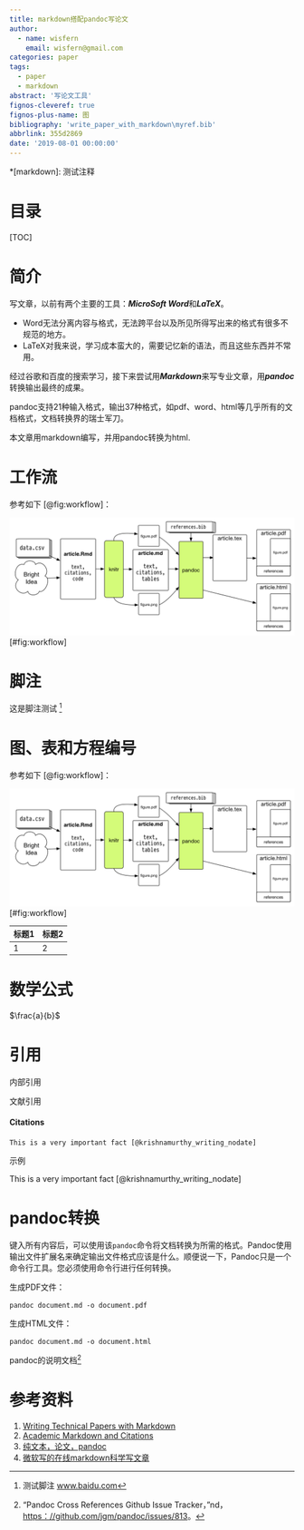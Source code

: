 ```yaml
---
title: markdown搭配pandoc写论文
author:
  - name: wisfern
    email: wisfern@gmail.com
categories: paper
tags:
  - paper
  - markdown
abstract: '写论文工具'
fignos-cleveref: true
fignos-plus-name: 图
bibliography: 'write_paper_with_markdown\myref.bib'
abbrlink: 355d2869
date: '2019-08-01 00:00:00'
---
```


*[markdown]: 测试注释

# 目录
[TOC]

# 简介

写文章，以前有两个主要的工具：***MicroSoft Word***和***LaTeX***。

* Word无法分离内容与格式，无法跨平台以及所见所得写出来的格式有很多不规范的地方。
* LaTeX对我来说，学习成本蛮大的，需要记忆新的语法，而且这些东西并不常用。

经过谷歌和百度的搜索学习，接下来尝试用***Markdown***来写专业文章，用***pandoc***转换输出最终的成果。

pandoc支持21种输入格式，输出37种格式，如pdf、word、html等几乎所有的文档格式，文档转换界的瑞士军刀。

本文章用markdown编写，并用pandoc转换为html.

# 工作流

参考如下 [@fig:workflow]：

![工作流](write_paper_with_markdown/workflow-wide-tx.png)[#fig:workflow]


# 脚注

这是脚注测试 [^1]  

[^1]: 测试脚注 www.baidu.com

# 图、表和方程编号

参考如下 [@fig:workflow]：

![工作流](write_paper_with_markdown/workflow-wide-tx.png)[#fig:workflow]

|标题1|标题2|
|---|---|
| 1  |  2 |

# 数学公式

$\frac{a}{b}$

# 引用

内部引用

文献引用

#### **Citations**

```
This is a very important fact [@krishnamurthy_writing_nodate]
```

示例

This is a very important fact [@krishnamurthy_writing_nodate]

# pandoc转换

键入所有内容后，可以使用该`pandoc`命令将文档转换为所需的格式。Pandoc使用输出文件扩展名来确定输出文件格式应该是什么。顺便说一下，Pandoc只是一个命令行工具。您必须使用命令行进行任何转换。

生成PDF文件：

```
pandoc document.md -o document.pdf
```

生成HTML文件：

```
pandoc document.md -o document.html
```

pandoc的说明文档[^11]

[^11]: “Pandoc Cross References Github Issue Tracker，”nd，[https：//github.com/jgm/pandoc/issues/813](https://github.com/jgm/pandoc/issues/813)。

# 参考资料

1. [Writing Technical Papers with Markdown](https://blog.kdheepak.com/writing-papers-with-markdown.html)
2. [Academic Markdown and Citations](https://v4.chriskrycho.com/2015/academic-markdown-and-citations.html)
3. [纯文本，论文，pandoc](https://kieranhealy.org/blog/archives/2014/01/23/plain-text/)
4. [微软写的在线markdown科学写文章](https://www.madoko.net/)
